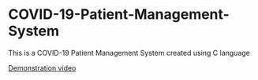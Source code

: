 # COVID-19-Patient-Management-System
This is a COVID-19 Patient Management System created using C language

[Demonstration video](/Readme.md)
